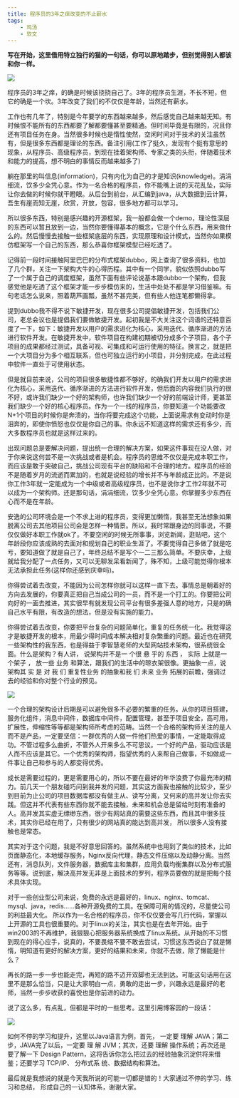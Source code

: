 ```yaml
---
title: 程序员的3年之痒改变的不止薪水
tags: 
    - 鸡汤
    - 软文
---
```


**写在开始，这里借用特立独行的猫的一句话，你可以原地踏步，但别觉得别人都该和你一样。**

![](http://bbs.aliyun.com/attachment/Fid_229/229_1427985705731853_07044c54f0a6465.jpg?84)

程序员的3年之痒，的确是时候该挠挠自己了。3年的程序员生涯，不长不短，但它的确是一个坎。3年改变了我们的不仅仅是年龄，当然还有薪水。
 
 
工作也有几年了，特别是今年要学的东西越来越多，然后感觉自己越来越无知。有时候恨不能所有的东西都要了解都要懂甚至要精通。但时间毕竟是有限的，况且你还有项目任务在身。当然很多时候也是惰性使然，空闲时间对于技术的关注虽然有，但是很多东西都是理论的东西。备注引用(工作了挺久，发现有个挺有意思的现象，从程序员、高级程序员，到现在挂着架构师、专家之类的头衔，伴随着技术和能力的提高，想不明白的事情反而越来越多了)
 
 
躺在那里的叫信息(information)，只有内化为自己的才是知识(knowledge)。涓涓细流，饮多少全凭心意。作为一名合格的程序员，你不能嘴上说的天花乱坠，实际让你去做的时候你就干瞪眼。从后台到前台，从汇编到java，从大数据到云计算，吾生有崖而知无崖，欣赏，开放，包容，很多地方都可以学习。
 
 
所以很多东西，特别是感兴趣的开源框架，我一般都会做一个demo，理论性深层的东西可以暂且放到一边，当然你要懂得基本的概念，它是个什么东西，用来做什么的。然后慢慢去接触一些框架底层的东西，实现原理和设计模式，当然你如果模仿框架写一个自己的东西，那么恭喜你框架模型已经吃透了。
 
 
记得前一段时间接触阿里巴巴的分布式框架dubbo，网上查询了很多资料，也加了几个群，关注一下架构大牛的心得历程。其中有一个同学，貌似依照dubbo写了一个属于自己的调度框架，虽然下面有些评论说基本跟dubbo一个架构，但我感觉他是吃透了这个框架才能一步步模仿来的，生活中处处不都是学习借鉴嘛。有句老话怎么说来，照着葫芦画瓢，虽然不甚完美，但有些人他连笔都懒得拿。
 
 
提到dubbo我不得不说下敏捷开发，现在很多公司提倡敏捷开发，包括我们公司，老总会议也是提倡我们要做敏捷开发。起初我是不大关注这个词语的还特意百度了一下，如下：敏捷开发以用户的需求进化为核心，采用迭代、循序渐进的方法进行软件开发。在敏捷开发中，软件项目在构建初期被切分成多个子项目，各个子项目的成果都经过测试，具备可视、可集成和可运行使用的特征。换言之，就是把一个大项目分为多个相互联系，但也可独立运行的小项目，并分别完成，在此过程中软件一直处于可使用状态。
 
 
但是就目前来说，公司的项目很多敏捷性都不够好，的确我们开发以用户的需求进化为核心，采用迭代、循序渐进的方法进行软件开发，但后面的内容我们执行的很不好，或许我们缺少一个好的架构师，也许我们缺少一个好的前端设计师，更甚至我们缺少一个好的核心程序员。作为一个一线的程序员，你要知道一个功能要改N+1个项目的时候你是奔溃的，当你将要完成这个功能，上面说需求有变动时你是泪奔的，即使你愤怒也仅仅是你自己的事。你永远不知道这样的需求还有多少，而大多数程序员也就是这样过来的。
 
 
出现问题总是要解决问题，提出统一合理的解决方案，如果这件事现在没人做，对于你来说这何尝不是一次挑战或者是机会。程序员的思维不仅仅是完成本职工作，而应该是敢于突破自己，挑战公司现有平台的缺陷和不合理的地方。程序员的经验不是随着岁月的流逝而累加的，也就是说经验的增长并不与年龄成正比的。不是说你工作3年就一定能成为一个中级或者高级程序员，也不是说你才工作2年就不可以成为一个架构师。还是那句话，涓涓细流，饮多少全凭心意。你掌握多少东西在心而不是在年龄。
 
 
安逸的公司环境会是一个不求上进的程序员，变得更加懒惰，我甚至无法想象如果脱离公司去其他项目公司会是怎样一种情景。所以，我时常跟身边的同事说，不要仅仅做好本职工作就ok了。不要空闲的时候无所事事，浏览新闻，逛贴吧，这个年龄段你应该成熟的去面对和规划自己的职业生涯了。不要觉得自己多做了就是吃亏，要知道做了就是自己了，年终总结不是写个一二三那么简单。不要庆幸，上级就给我分配了一点任务，又可以无聊发呆看新闻了，殊不知，上级可能觉得你根本无法承担此任务(这样你还感到庆幸吗)。
 
 
你得尝试着去改变，不能因为公司怎样你就可以这样一直下去。事情总是朝着好的方向去发展的，你要真正把自己当成公司的一员，而不是一个打工的。你要把公司向好的一面去推进，其实很早有就发现公司平台有很多差强人意的地方，只是的确自己水平有限，有改造的想法，但是没有实施的能力。
 
 
你得尝试着去改变，你要把平台复杂的问题简单化，重复的任务统一化。我觉得这才是敏捷开发的根本，用最少得时间成本解决相对复杂繁重的问题。最近也在研究一些架构性的我东西，也是得益于李智慧老师的大型网站技术架构，很系统很全面。什么是架构？有人讲， 说架构并不是一 个很 悬 乎的 东西 ， 实际 上就是一个架子 ， 放一些 业务 和算法，跟我们的生活中的晾衣架很像。更抽象一点，说架构其 实 是 对 我 们 重复性业务 的抽象和我 们 未来 业务 拓展的前瞻，强调过去的经验和你对整个行业的预见。 
 
![](http://bbs.aliyun.com/attachment/Fid_229/229_1427985705731853_896e8c6de5abb50.png?69)
 
 一个合理的架构设计后期是可以避免很多不必要的繁重的任务。从你的项目搭建，服务化组件，消息中间件，数据库中间件，配置管理，甚至于项目安全，高可用，扩展性，伸缩性等等都是架构师所考虑的范畴。当然一个合格的架构师关注的是人而不是产品，一定要坚信：一群优秀的人做一件他们热爱的事情，一定能取得成功。不管过程多么曲折，不管外人开来多么不可思议。一个好的产品，驱动应该是人而不应该是其它。一个优秀的架构师，指望优秀的人来帮自己做事，不如做成一件事让自己和参与的人都变得优秀。
 
成长是需要过程的，更是需要用心的，所以不要在最好的年华浪费了你最充沛的精力。前几天一个朋友碰巧问到我并发的问题，其实这方面我也接触的比较少，至少到目前为止公司的项目数据库都没有做主从、读写分离，又何来的高并发让你去实践。但这并不代表有些东西你就不能去接触，未来和机会总是留给时刻有准备的人。高并发其实虚无缥缈东西，很少有网站真的需要这些东西，而且其中很多技术，其实你已经在用了，只有很少的网站真的能达到高并发， 所以很多人没有接触也是常态。

其实对于这个问题，我是不好意思回答的。虽然系统中也用到了类似的技术，比如页面静态化，本地缓存服务，Nginx反向代理，静态文件压缩以及动静分离。当然还有，消息队列，文件服务器，数据库主和集群，应用负载均衡集群以及分布式服务等等。说到底，解决高并发无非是上面技术的罗列，程序员要做的就是把每个技术具体实现。 

 对于一些创业型公司来说，免费的永远是最好的，linux、nginx、tomcat、mysql、java，redis......各种开源免费的工具。在保障可用的情况的，尽量使公司的利益最大化。
所以作为一名合格的程序员，你不仅仅要会写几行代码，掌握以上开源的工具也很重要的。对于linux的关注，其实也是在去年开始。由于win2003的不再维护，我狠狠心把服务器系统换成了linux系统。从开始的不习惯到现在的得心应手，说真的，不要畏缩不要不敢去尝试，习惯这东西说白了就是懒惰，明知道有更好的解决方案，更好的结果和未来，你就不去做，除了懒能是什么？

再长的路一步一步也能走完，再短的路不迈开双脚也无法到达。可能这句话用在这里不是那么恰当，只是让大家明白一点，勇敢的走出一步，兴趣永远是最好的老师，当然一步步收获的喜悦也是你前进的动力。
 
 
说了这么多，有点乱，但都是平时的一些思考。这里引用博客园的一段话：
 
 ![](http://bbs.aliyun.com/attachment/Fid_229/229_1427985705731853_65f18b2befc2562.png?48)
 
 如何不停的学习和提升，这里以Java语言为例，首先， 一定要 理解 JAVA；第二步，JAVA完了以后，一定要 理 解 JVM；其次，还要 理解 操作系统；再次还是要了解一下 Design Pattern，这将告诉你怎么把过去的经验抽象沉淀供将来借鉴；还要学习 TCP/IP、 分布式系 统、数据结构和算法。
 
 
最后就是我想说的就是今天我所说的可能一切都是错的！大家通过不停的学习、练习和总结， 形成自己的一认知体系，谢谢大家。